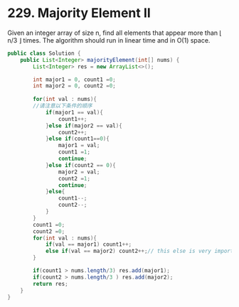 # 229. Majority Element II

Given an integer array of size n, find all elements that appear more than ⌊ n/3 ⌋ times. The algorithm should run in linear time and in O(1) space.

```java
public class Solution {
    public List<Integer> majorityElement(int[] nums) {
        List<Integer> res = new ArrayList<>();

        int major1 = 0, count1 =0;
        int major2 = 0, count2 =0;
 
        for(int val : nums){
        //请注意以下条件的顺序
            if(major1 == val){
                count1++;
            }else if(major2 == val){
                count2++;
            }else if(count1==0){
                major1 = val; 
                count1 =1;
                continue;
            }else if(count2 == 0){
                major2 = val;
                count2 =1;
                continue;
            }else{
                count1--;
                count2--;
            }
        }
        count1 =0;
        count2 =0;
        for(int val : nums){
            if(val == major1) count1++;
            else if(val == major2) count2++;// this else is very important
        }

        if(count1 > nums.length/3) res.add(major1);
        if(count2 > nums.length/3 ) res.add(major2);
        return res;
    }
}
```
